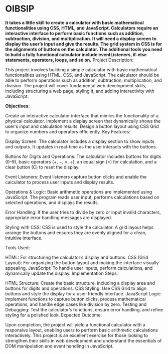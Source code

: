 # OIBSIP
<b>It takes a little skill to create a calculator with basic mathematical functionalities using CSS, HTML, and JavaScript. Calculators require an interactive interface to perform basic functions such as addition, subtraction, division, and multiplication. It will need a  display screen to display the user’s input and give the results. The grid system in CSS is for the alignments of buttons on the calculator. The additional tools you need to build a fully functional calculator include eventListeners, if-else statements, operators, loops, and so on.</b>
Project Description:

This project involves building a simple calculator with basic mathematical functionalities using HTML, CSS, and JavaScript. The calculator should be able to perform operations such as addition, subtraction, multiplication, and division. The project will cover fundamental web development skills, including structuring a web page, styling it, and adding interactivity with JavaScript.

<b>Objectives:</b>

Create an interactive calculator interface that mimics the functionality of a physical calculator.
Implement a display screen that dynamically shows the user's input and calculation results.
Design a button layout using CSS Grid to organize numbers and operators efficiently.
Key Features:

Display Screen: The calculator includes a display section to show inputs and outputs. It updates in real-time as the user interacts with the buttons.

Buttons for Digits and Operations: The calculator includes buttons for digits (0–9), basic operators (+, −, ×, ÷), an equal sign (=) for calculation, and a clear button (C) to reset the display.

Event Listeners: Event listeners capture button clicks and enable the calculator to process user inputs and display results.

Operations & Logic: Basic arithmetic operations are implemented using JavaScript. The program reads user input, performs calculations based on selected operations, and displays the results.

Error Handling: If the user tries to divide by zero or input invalid characters, appropriate error handling messages are displayed.

Styling with CSS: CSS is used to style the calculator. A grid layout helps arrange the buttons and ensures they are evenly aligned for a clean, intuitive interface.

Tools Used:

HTML: For structuring the calculator’s display and buttons.
CSS (Grid Layout): For organizing the button layout and making the interface visually appealing.
JavaScript: To handle user inputs, perform calculations, and dynamically update the display.
Implementation Steps:

HTML Structure: Create the basic structure, including a display area and buttons for digits and operations.
CSS Styling: Use CSS Grid to align buttons and style the display for a user-friendly interface.
JavaScript Logic: Implement functions to capture button clicks, process mathematical operations, and handle edge cases like division by zero.
Testing and Debugging: Test the calculator’s functions, ensure error handling, and refine styling for a polished look.
Expected Outcome:

Upon completion, the project will yield a functional calculator with a responsive layout, enabling users to perform basic arithmetic calculations interactively. This project is an excellent exercise for those looking to strengthen their skills in web development and understand the essentials of DOM manipulation and event handling in JavaScript.






